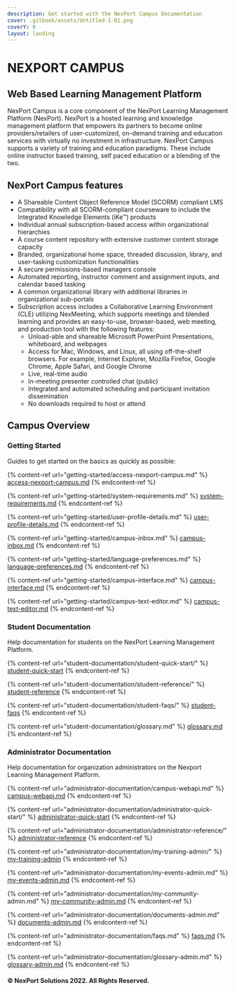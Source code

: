 ```yaml
---
description: Get started with the NexPort Campus Documentation
cover: .gitbook/assets/Untitled-1-01.png
coverY: 0
layout: landing
---
```


# NEXPORT CAMPUS

## Web Based Learning Management Platform

NexPort Campus is a core component of the NexPort Learning Management Platform (NexPort). NexPort is a hosted learning and knowledge management platform that empowers its partners to become online providers/retailers of user-customized, on-demand training and education services with virtually no investment in infrastructure. NexPort Campus supports a variety of training and education paradigms. These include online instructor based training, self paced education or a blending of the two.

## NexPort Campus features

* A Shareable Content Object Reference Model (SCORM) compliant LMS
* Compatibility with all SCORM-compliant courseware to include the Integrated Knowledge Elements (iKe™) products
* Individual annual subscription-based access within organizational hierarchies
* A course content repository with extensive customer content storage capacity
* Branded, organizational home space, threaded discussion, library, and user-tasking customization functionalities
* A secure permissions-based managers console
* Automated reporting, instructor comment and assignment inputs, and calendar based tasking
* A common organizational library with additional libraries in organizational sub-portals
* Subscription access includes a Collaborative Learning Environment (CLE) utilizing NexMeeting, which supports meetings and blended learning and provides an easy-to-use, browser-based, web meeting, and production tool with the following features:
  * Unload-able and shareable Microsoft PowerPoint Presentations, whiteboard, and webpages
  * Access for Mac, Windows, and Linux, all using off-the-shelf browsers. For example, Internet Explorer, Mozilla Firefox, Google Chrome, Apple Safari, and Google Chrome
  * Live, real-time audio
  * In-meeting presenter controlled chat (public)
  * Integrated and automated scheduling and participant invitation dissemination
  * No downloads required to host or attend

## Campus Overview

### Getting Started

Guides to get started on the basics as quickly as possible:

{% content-ref url="getting-started/access-nexport-campus.md" %}
[access-nexport-campus.md](getting-started/access-nexport-campus.md)
{% endcontent-ref %}

{% content-ref url="getting-started/system-requirements.md" %}
[system-requirements.md](getting-started/system-requirements.md)
{% endcontent-ref %}

{% content-ref url="getting-started/user-profile-details.md" %}
[user-profile-details.md](getting-started/user-profile-details.md)
{% endcontent-ref %}

{% content-ref url="getting-started/campus-inbox.md" %}
[campus-inbox.md](getting-started/campus-inbox.md)
{% endcontent-ref %}

{% content-ref url="getting-started/language-preferences.md" %}
[language-preferences.md](getting-started/language-preferences.md)
{% endcontent-ref %}

{% content-ref url="getting-started/campus-interface.md" %}
[campus-interface.md](getting-started/campus-interface.md)
{% endcontent-ref %}

{% content-ref url="getting-started/campus-text-editor.md" %}
[campus-text-editor.md](getting-started/campus-text-editor.md)
{% endcontent-ref %}

### Student Documentation

Help documentation for students on the NexPort Learning Management Platform.

{% content-ref url="student-documentation/student-quick-start/" %}
[student-quick-start](student-documentation/student-quick-start/)
{% endcontent-ref %}

{% content-ref url="student-documentation/student-reference/" %}
[student-reference](student-documentation/student-reference/)
{% endcontent-ref %}

{% content-ref url="student-documentation/student-faqs/" %}
[student-faqs](student-documentation/student-faqs/)
{% endcontent-ref %}

{% content-ref url="student-documentation/glossary.md" %}
[glossary.md](student-documentation/glossary.md)
{% endcontent-ref %}

### Administrator Documentation

Help documentation for organization administrators on the Nexport Learning Management Platform.&#x20;

{% content-ref url="administrator-documentation/campus-webapi.md" %}
[campus-webapi.md](administrator-documentation/campus-webapi.md)
{% endcontent-ref %}

{% content-ref url="administrator-documentation/administrator-quick-start/" %}
[administrator-quick-start](administrator-documentation/administrator-quick-start/)
{% endcontent-ref %}

{% content-ref url="administrator-documentation/administrator-reference/" %}
[administrator-reference](administrator-documentation/administrator-reference/)
{% endcontent-ref %}

{% content-ref url="administrator-documentation/my-training-admin/" %}
[my-training-admin](administrator-documentation/my-training-admin/)
{% endcontent-ref %}

{% content-ref url="administrator-documentation/my-events-admin.md" %}
[my-events-admin.md](administrator-documentation/my-events-admin.md)
{% endcontent-ref %}

{% content-ref url="administrator-documentation/my-community-admin.md" %}
[my-community-admin.md](administrator-documentation/my-community-admin.md)
{% endcontent-ref %}

{% content-ref url="administrator-documentation/documents-admin.md" %}
[documents-admin.md](administrator-documentation/documents-admin.md)
{% endcontent-ref %}

{% content-ref url="administrator-documentation/faqs.md" %}
[faqs.md](administrator-documentation/faqs.md)
{% endcontent-ref %}

{% content-ref url="administrator-documentation/glossary-admin.md" %}
[glossary-admin.md](administrator-documentation/glossary-admin.md)
{% endcontent-ref %}

#### © NexPort Solutions 2022. All Rights Reserved.
